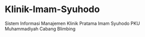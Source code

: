 # Klinik-Imam-Syuhodo
Sistem Informasi Manajemen Klinik Pratama Imam Syuhodo PKU Muhammadiyah Cabang Blimbing
